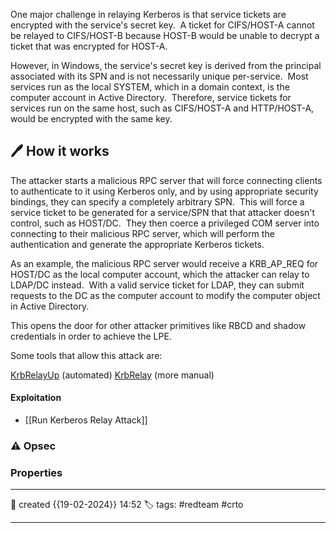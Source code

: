 
One major challenge in relaying Kerberos is that service tickets are encrypted with the service's secret key.  A ticket for CIFS/HOST-A cannot be relayed to CIFS/HOST-B because HOST-B would be unable to decrypt a ticket that was encrypted for HOST-A.  

However, in Windows, the service's secret key is derived from the principal associated with its SPN and is not necessarily unique per-service.  Most services run as the local SYSTEM, which in a domain context, is the computer account in Active Directory.  Therefore, service tickets for services run on the same host, such as CIFS/HOST-A and HTTP/HOST-A, would be encrypted with the same key.

## 🖊️ How it works

The attacker starts a malicious RPC server that will force connecting clients to authenticate to it using Kerberos only, and by using appropriate security bindings, they can specify a completely arbitrary SPN.  This will force a service ticket to be generated for a service/SPN that that attacker doesn't control, such as HOST/DC.  They then coerce a privileged COM server into connecting to their malicious RPC server, which will perform the authentication and generate the appropriate Kerberos tickets.  

As an example, the malicious RPC server would receive a KRB_AP_REQ for HOST/DC as the local computer account, which the attacker can relay to LDAP/DC instead.  With a valid service ticket for LDAP, they can submit requests to the DC as the computer account to modify the computer object in Active Directory.  

This opens the door for other attacker primitives like RBCD and shadow credentials in order to achieve the LPE.

Some tools that allow this attack are:

[KrbRelayUp](https://github.com/ShorSec/KrbRelayUp) (automated)
[KrbRelay](https://github.com/cube0x0/KrbRelay) (more manual)

#### Exploitation

- [[Run Kerberos Relay Attack]]



### ⚠ Opsec




### Properties
---
📆 created   {{19-02-2024}} 14:52
🏷️ tags: #redteam #crto 

---

